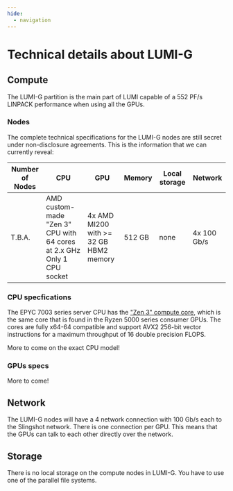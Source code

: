 ```yaml
---
hide:
  - navigation
---
```


# Technical details about LUMI-G

## Compute

The LUMI-G partition is the main part of LUMI capable of a 552 PF/s LINPACK
performance when using all the GPUs. 

### Nodes

The complete technical specifications for the LUMI-G nodes are still secret
under non-disclosure agreements. This is the information that we can currently
reveal:

| Number of Nodes | CPU                                                                       | GPU                                       | Memory | Local storage | Network     |  
|-----------------|---------------------------------------------------------------------------|-------------------------------------------|--------|---------------|-------------|   
| T.B.A.          | AMD custom-made "Zen 3" CPU with 64 cores at 2.x GHz<br>Only 1 CPU socket | 4x AMD MI200<br>with >= 32 GB HBM2 memory | 512 GB | none          | 4x 100 Gb/s |


### CPU specfications

The EPYC 7003 series server CPU has the ["Zen 3" compute core](1), which is the
same core that is found in the Ryzen 5000 series consumer GPUs. The cores are
fully x64-64 compatible and support AVX2 256-bit vector instructions for a
maximum throughput of 16 double precision FLOPS.

More to come on the exact CPU model!

[1]: https://en.wikipedia.org/wiki/Zen_3

### GPUs specs

More to come!

## Network

The LUMI-G nodes will have a 4 network connection with 100 Gb/s each to the
Slingshot network. There is one connection per GPU. This means that the GPUs can
talk to each other directly over the network.

## Storage

There is no local storage on the compute nodes in LUMI-G. You have to use one of
the parallel file systems.

